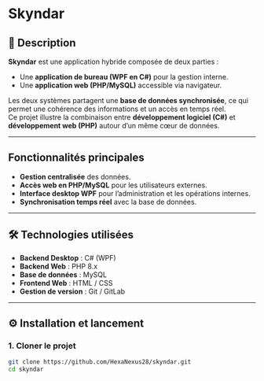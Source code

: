 # Skyndar

## 📌 Description

**Skyndar** est une application hybride composée de deux parties :

- Une **application de bureau (WPF en C#)** pour la gestion interne.
- Une **application web (PHP/MySQL)** accessible via navigateur.

Les deux systèmes partagent une **base de données synchronisée**, ce qui permet une cohérence des informations et un accès en temps réel.  
Ce projet illustre la combinaison entre **développement logiciel (C#)** et **développement web (PHP)** autour d’un même cœur de données.

---

## Fonctionnalités principales

- **Gestion centralisée** des données.
- **Accès web en PHP/MySQL** pour les utilisateurs externes.
- **Interface desktop WPF** pour l’administration et les opérations internes.
- **Synchronisation temps réel** avec la base de données.

---

## 🛠️ Technologies utilisées

- **Backend Desktop** : C# (WPF)
- **Backend Web** : PHP 8.x
- **Base de données** : MySQL
- **Frontend Web** : HTML / CSS
- **Gestion de version** : Git / GitLab

---

## ⚙️ Installation et lancement

### 1. Cloner le projet

```bash
git clone https://github.com/HexaNexus28/skyndar.git
cd skyndar
```
